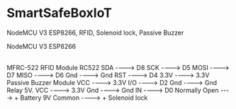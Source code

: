 # SmartSafeBoxIoT
NodeMCU V3 ESP8266, RFID, Solenoid lock, Passive Buzzer

NodeMCU V3 ESP8266

<br>
MFRC-522 RFID Module RC522
   SDA   ---->  D8
   SCK   ---->  D5
   MOSI ---->  D7
   MISO ---->  D6
   Gnd   ---->  Gnd
   RST   ---->  D4
   3.3V  ---->  3.3V
   
<br>
Passive Buzzer Module
   VCC   ---->  3.3V
   I/O  ---->  D2
   Gnd   ---->  Gnd

<br/>
Relay 5V.
   VCC   ---->  3.3V
   Gnd   ---->  Gnd
   IN ----> D0
   Normally Open ----> + Battery 9V
   Common ----> + Solenoid lock
